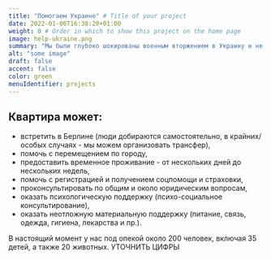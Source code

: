 ```yaml
---
title: "Помогаем Украине" # Title of your project
date: 2022-01-06T16:38:20+01:00
weight: 0 # Order in which to show this project on the home page
image: help-ukraine.png
summary: "Мы были глубоко шокированы военным вторжением в Украину и не могли остаться в стороне. Мы помогаем ЛГБТК+ людям из Украины, бегущим в Германию. Мы построили эффективную систему, основанную исключительно на волонтерских ресурсах."
alt: "some image"
draft: false
accent: false
color: green
menuIdentifier: projects
---
```


## Квартира может:
- встретить в Берлине (люди добираются самостоятельно, в крайних/особых случаях - мы можем организовать трансфер),
- помочь с перемещением по городу,
- предоставить временное проживание - от нескольких дней до нескольких недель,
- помочь с регистрацией и получением соцпомощи и страховки,
- проконсультировать по общим и около юридическим вопросам,
- оказать психологическую поддержку (психо-социальное консультирование),
- оказать неотложную материальную поддержку (питание, связь, одежда, гигиена, лекарства и пр.).


В настоящий момент у нас под опекой около 200 человек, включая 35 детей, а также 20 животных. УТОЧНИТЬ ЦИФРЫ
